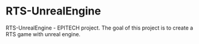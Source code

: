 # RTS-UnrealEngine
RTS-UnrealEngine - EPITECH project. The goal of this project is to create a RTS game with unreal engine.
